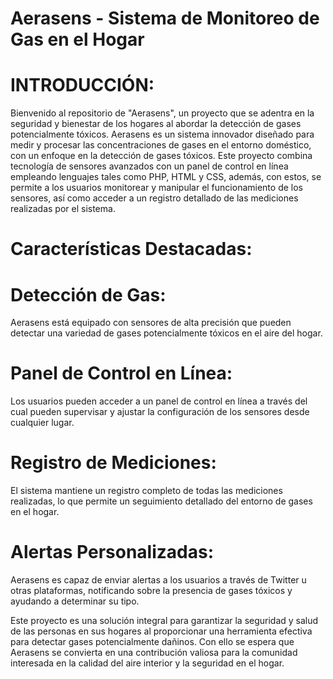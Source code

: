 # Aerasens - Sistema de Monitoreo de Gas en el Hogar

# INTRODUCCIÓN:
Bienvenido al repositorio de "Aerasens", un proyecto que se adentra en la seguridad y bienestar de los hogares al abordar la detección de gases potencialmente tóxicos. Aerasens es un sistema innovador diseñado para medir y procesar las concentraciones de gases en el entorno doméstico, con un enfoque en la detección de gases tóxicos. Este proyecto combina tecnología de sensores avanzados con un panel de control en línea empleando lenguajes tales como PHP, HTML y CSS, además, con estos, se permite a los usuarios monitorear y manipular el funcionamiento de los sensores, así como acceder a un registro detallado de las mediciones realizadas por el sistema.

# Características Destacadas:

# Detección de Gas: 
Aerasens está equipado con sensores de alta precisión que pueden detectar una variedad de gases potencialmente tóxicos en el aire del hogar.

# Panel de Control en Línea: 
Los usuarios pueden acceder a un panel de control en línea a través del cual pueden supervisar y ajustar la configuración de los sensores desde cualquier lugar.

# Registro de Mediciones: 
El sistema mantiene un registro completo de todas las mediciones realizadas, lo que permite un seguimiento detallado del entorno de gases en el hogar.

# Alertas Personalizadas: 
Aerasens es capaz de enviar alertas a los usuarios a través de Twitter u otras plataformas, notificando sobre la presencia de gases tóxicos y ayudando a determinar su tipo.

Este proyecto es una solución integral para garantizar la seguridad y salud de las personas en sus hogares al proporcionar una herramienta efectiva para detectar gases potencialmente dañinos. Con ello se espera que Aerasens se convierta en una contribución valiosa para la comunidad interesada en la calidad del aire interior y la seguridad en el hogar.

